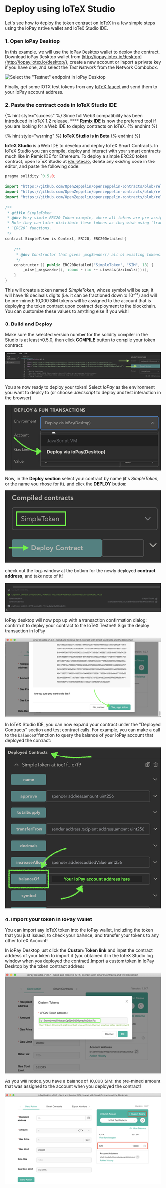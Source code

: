 # Deploy using IoTeX Studio

Let's see how to deploy the token contract on IoTeX in a few simple steps using the ioPay native wallet and IoTeX Studio IDE.

### 1. Open ioPay Desktop

In this example, we will use the ioPay Desktop wallet to deploy the contract. Download ioPay Desktop wallet from [http://iopay.iotex.io/desktop](http://iopay.iotex.io/desktop/), create a new account or import a private key if you have one, and select the _Test Network_ from the Network Combobox.

![Select the "Testnet" endpoint in ioPay Desktop ](http://docs-old.iotex.io/img/developer/iopay-testnet.png)

Finally, get some IOTX test tokens from any [IoTeX faucet](../../get-started/iotx-faucets/) and send them to your IoPay account address.

### 2. Paste the contract code in IoTeX Studio IDE

{% hint style="success" %}
Since full Web3 compatibility has been introduced in IoTeX 1.2 release, **** [**Remix IDE**](https://remix.ethereum.org) is now the preferred tool if you are looking for a Web IDE to deploy contracts on IoTeX.
{% endhint %}

{% hint style="warning" %}
**IoTeX Studio is in Beta**
{% endhint %}

**IoTeX Studio** is a Web IDE to develop and deploy IoTeX Smart Contracts. In IoTeX Studio you can compile, deploy and interact with your smart contracts much like in Remix IDE for Ethereum. To deploy a simple ERC20 token contract, open IoTeX Studio at [ide.iotex.io](https://ide.iotex.io), delete any existing code in the editor, and paste the following code:

```cpp
pragma solidity ^0.5.0;

import "https://github.com/OpenZeppelin/openzeppelin-contracts/blob/release-v2.5.0/contracts/GSN/Context.sol";
import "https://github.com/OpenZeppelin/openzeppelin-contracts/blob/release-v2.5.0/contracts/token/ERC20/ERC20.sol";
import "https://github.com/OpenZeppelin/openzeppelin-contracts/blob/release-v2.5.0/contracts/token/ERC20/ERC20Detailed.sol";

/**
 * @title SimpleToken
 * @dev Very simple ERC20 Token example, where all tokens are pre-assigned to the creator.
 * Note they can later distribute these tokens as they wish using `transfer` and other
 * `ERC20` functions.
 */
contract SimpleToken is Context, ERC20, ERC20Detailed {

    /**
     * @dev Constructor that gives _msgSender() all of existing tokens.
     */
    constructor () public ERC20Detailed("SimpleToken", "SIM", 18) {
        _mint(_msgSender(), 10000 * (10 ** uint256(decimals())));
    }
}

```

This will create a token named _SimpleToken_, whose symbol will be **`SIM`**, it will have 18 decimals digits (i.e. it can be fractioned down to 10​⁻¹⁸​) and will be pre-mined: 10,000 SIM tokens will be assigned to the account that is deploying the token contract upon contract deployment to the blockchain. You can customize these values to anything else if you wish!

### 3. Build and Deploy

Make sure the selected version number for the solidity compiler in the Studio is at least v0.5.0, then click **COMPILE** button to compile your token contract:

![Select compiler version then click COMPILE](<../../.gitbook/assets/image (47).png>)

You are now ready to deploy your token! Select _IoPay_ as the environment you want to deploy to (or choose _Javascript_ to deploy and test interaction in the browser)

![Select IoPay as the deploy environment](<../../.gitbook/assets/image (44).png>)

Now, in the **Deploy section** select your contract by name (it's _SimpleToken_, or the name you chose for it), and click the **DEPLOY** button:

![Select the token contract and click DEPLOY](<../../.gitbook/assets/image (48).png>)

check out the logs window at the bottom for the newly deployed **contract address**, and take note of it!

![Select the contract to deploy then click DEPLOY](<../../.gitbook/assets/image (41).png>)

IoPay desktop will now pop up with a transaction confirmation dialog: confirm it to deploy your contract to the IoTeX Testnet! Sign the deploy transaction in IoPay

![Sign the deploy transaction in IoPay](<../../.gitbook/assets/image (46).png>)

In IoTeX Studio IDE, you can now expand your contract under the "Deployed Contracts" section and test contract calls. For example, you can make a call to the `balanceOf`function to query the balance of your IoPay account that deployed the contract:

![Check the balance of the contract owner account](<../../.gitbook/assets/image (51).png>)

### 4. Import your token in IoPay Wallet

You can import any IoTeX token into the ioPay wallet, including the token that you just issued, to check your balance, and transfer your tokens to any other IoTeX Account!

In ioPay Desktop just click the **Custom Token link** and input the contract address of your token to import it (you obtained it in the IoTeX Studio log window when you deployed the contract).Import a custom token in IoPay Desktop by the token contract address

![port a custom token in IoPay Desktop by the token contract address](<../../.gitbook/assets/image (50).png>)

As you will notice, you have a balance of 10,000 SIM: the pre-mined amount that was assigned to the account when you deployed the contract!

![Custom token imported in ioPay](../../.gitbook/assets/iopay-custom-tokens.png)
